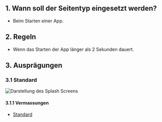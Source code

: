 ## 1. Wann soll der Seitentyp eingesetzt werden?
*   Beim Starten einer App.

## 2. Regeln
*   Wenn das Starten der App länger als 2 Sekunden dauert.

## 3. Ausprägungen
### 3.1 Standard
![Darstellung des Splash Screens](https://raw.githubusercontent.com/sbb-design-systems/sbb-design-system/master/mobile/page-types/splash-screen/images/MS01.png 'class: image')

#### 3.1.1 Vermassungen
*   [Standard](https://sbb.invisionapp.com/d/main#/console/14051805/323023907/inspect)